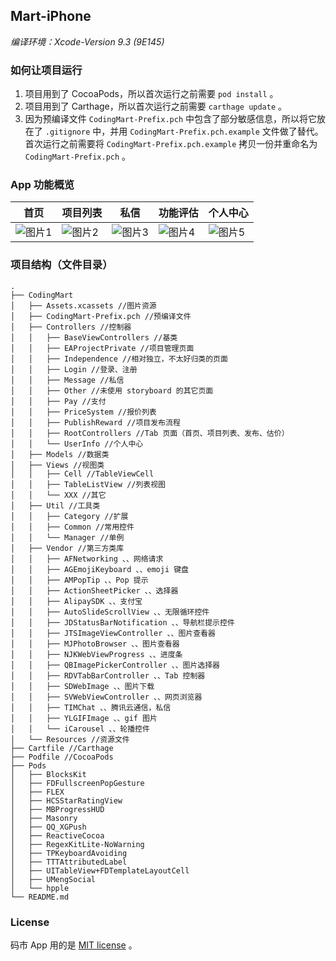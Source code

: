 ## Mart-iPhone

*编译环境：Xcode-Version 9.3 (9E145)*

### 如何让项目运行

1. 项目用到了 CocoaPods，所以首次运行之前需要 `pod install` 。
2. 项目用到了 Carthage，所以首次运行之前需要 `carthage update` 。
3. 因为预编译文件 `CodingMart-Prefix.pch` 中包含了部分敏感信息，所以将它放在了 `.gitignore` 中，并用 `CodingMart-Prefix.pch.example` 文件做了替代。首次运行之前需要将 `CodingMart-Prefix.pch.example` 拷贝一份并重命名为 `CodingMart-Prefix.pch` 。

### App 功能概览

首页|项目列表|私信|功能评估|个人中心
------------ | ------------- | ------------| ------------| ------------
![图片1][1]|![图片2][2]|![图片3][3]|![图片4][4]|![图片5][5]

### 项目结构（文件目录）

```
.
├── CodingMart
│   ├── Assets.xcassets //图片资源
│   ├── CodingMart-Prefix.pch //预编译文件
│   ├── Controllers //控制器
│   │   ├── BaseViewControllers //基类
│   │   ├── EAProjectPrivate //项目管理页面
│   │   ├── Independence //相对独立，不太好归类的页面
│   │   ├── Login //登录、注册
│   │   ├── Message //私信
│   │   ├── Other //未使用 storyboard 的其它页面
│   │   ├── Pay //支付
│   │   ├── PriceSystem //报价列表
│   │   ├── PublishReward //项目发布流程
│   │   ├── RootControllers //Tab 页面（首页、项目列表、发布、估价）
│   │   └── UserInfo //个人中心
│   ├── Models //数据类
│   ├── Views //视图类
│   │   ├── Cell //TableViewCell
│   │   ├── TableListView //列表视图
│   │   └── XXX //其它
│   ├── Util //工具类
│   │   ├── Category //扩展
│   │   ├── Common //常用控件
│   │   └── Manager //单例
│   ├── Vendor //第三方类库
│   │   ├── AFNetworking 、、网络请求
│   │   ├── AGEmojiKeyboard 、、emoji 键盘
│   │   ├── AMPopTip 、、Pop 提示
│   │   ├── ActionSheetPicker 、、选择器
│   │   ├── AlipaySDK 、、支付宝
│   │   ├── AutoSlideScrollView 、、无限循环控件
│   │   ├── JDStatusBarNotification 、、导航栏提示控件
│   │   ├── JTSImageViewController 、、图片查看器
│   │   ├── MJPhotoBrowser 、、图片查看器
│   │   ├── NJKWebViewProgress 、、进度条
│   │   ├── QBImagePickerController 、、图片选择器
│   │   ├── RDVTabBarController 、、Tab 控制器
│   │   ├── SDWebImage 、、图片下载
│   │   ├── SVWebViewController 、、网页浏览器
│   │   ├── TIMChat 、、腾讯云通信，私信
│   │   ├── YLGIFImage 、、gif 图片
│   │   └── iCarousel 、、轮播控件
│   └── Resources //资源文件
├── Cartfile //Carthage
├── Podfile //CocoaPods
├── Pods
│   ├── BlocksKit
│   ├── FDFullscreenPopGesture
│   ├── FLEX
│   ├── HCSStarRatingView
│   ├── MBProgressHUD
│   ├── Masonry
│   ├── QQ_XGPush
│   ├── ReactiveCocoa
│   ├── RegexKitLite-NoWarning
│   ├── TPKeyboardAvoiding
│   ├── TTTAttributedLabel
│   ├── UITableView+FDTemplateLayoutCell
│   ├── UMengSocial
│   └── hpple
└── README.md
```

### License
码市 App 用的是 [MIT license][6] 。


[1]: Screenshots/1.png
[2]: Screenshots/2.png
[3]: Screenshots/3.png
[4]: Screenshots/4.png
[5]: Screenshots/5.png
[6]: License
